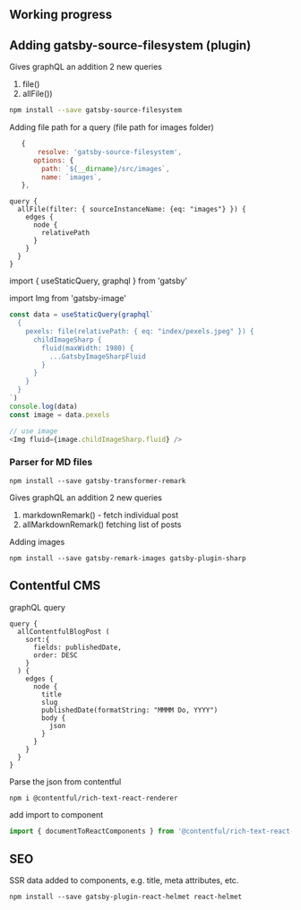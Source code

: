 ## Working progress

## Adding gatsby-source-filesystem (plugin)

Gives graphQL an addition 2 new queries

1. file()
2. allFile())

```bash
npm install --save gatsby-source-filesystem
```

Adding file path for a query (file path for images folder)

```javascript
   {
       resolve: 'gatsby-source-filesystem',
      options: {
        path: `${__dirname}/src/images`,
        name: `images`,
   },

```

```
query {
  allFile(filter: { sourceInstanceName: {eq: "images"} }) {
    edges {
      node {
        relativePath
      }
    }
  }
}

```

import { useStaticQuery, graphql } from 'gatsby'

import Img from 'gatsby-image'

```javascript
const data = useStaticQuery(graphql`
  {
    pexels: file(relativePath: { eq: "index/pexels.jpeg" }) {
      childImageSharp {
        fluid(maxWidth: 1980) {
          ...GatsbyImageSharpFluid
        }
      }
    }
  }
`)
console.log(data)
const image = data.pexels
```

```javascript
// use image
<Img fluid={image.childImageSharp.fluid} />
```

### Parser for MD files

```
npm install --save gatsby-transformer-remark
```

Gives graphQL an addition 2 new queries

1. markdownRemark() - fetch individual post
2. allMarkdownRemark() fetching list of posts

Adding images

```
npm install --save gatsby-remark-images gatsby-plugin-sharp
```

## Contentful CMS

graphQL query

```
query {
  allContentfulBlogPost (
    sort:{
      fields: publishedDate,
      order: DESC
    }
  ) {
    edges {
      node {
        title
        slug
        publishedDate(formatString: "MMMM Do, YYYY")
        body {
          json
        }
      }
    }
  }
}
```

Parse the json from contentful

```
npm i @contentful/rich-text-react-renderer
```

add import to component

```javascript
import { documentToReactComponents } from '@contentful/rich-text-react-renderer'
```

## SEO

SSR data added to components, e.g. title, meta attributes, etc.

```
npm install --save gatsby-plugin-react-helmet react-helmet
```
